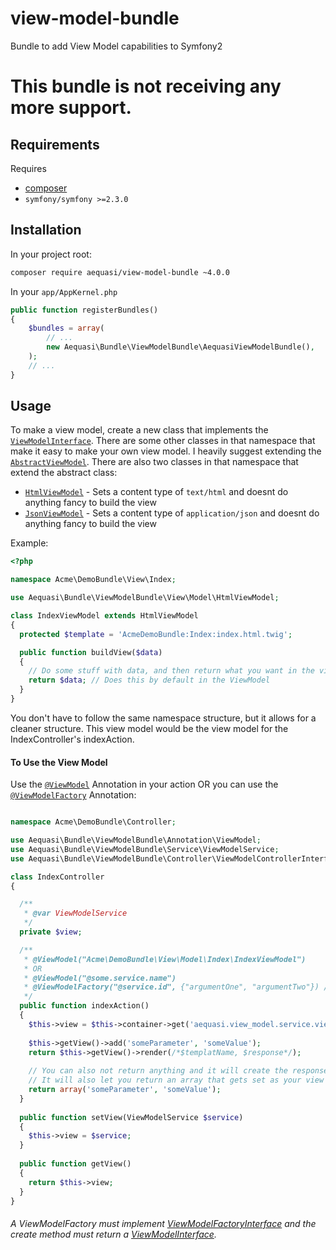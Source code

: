 view-model-bundle
=================

Bundle to add View Model capabilities to Symfony2

# This bundle is not receiving any more support.    

## Requirements

Requires 

* [composer](http://www.getcomposer.org/)
* `symfony/symfony >=2.3.0`

## Installation

In your project root:

```sh
composer require aequasi/view-model-bundle ~4.0.0
```

In your `app/AppKernel.php`

```php
public function registerBundles()
{
    $bundles = array(
        // ...
        new Aequasi\Bundle\ViewModelBundle\AequasiViewModelBundle(),
    );
    // ...
}
```

## Usage

To make a view model, create a new class that implements the [`ViewModelInterface`][0]. 
There are some other classes in that namespace that make it easy to make your own view model. I heavily suggest extending the [`AbstractViewModel`][1].
There are also two classes in that namespace that extend the abstract class:

* [`HtmlViewModel`][2] - Sets a content type of `text/html` and doesnt do anything fancy to build the view
* [`JsonViewModel`][3] - Sets a content type of `application/json` and doesnt do anything fancy to build the view

Example:

```php
<?php

namespace Acme\DemoBundle\View\Index;

use Aequasi\Bundle\ViewModelBundle\View\Model\HtmlViewModel;

class IndexViewModel extends HtmlViewModel
{
  protected $template = 'AcmeDemoBundle:Index:index.html.twig';

  public function buildView($data)
  {
    // Do some stuff with data, and then return what you want in the view
    return $data; // Does this by default in the ViewModel
  }
}
```

You don't have to follow the same namespace structure, but it allows for a cleaner structure. This view model would be the view model for the IndexController's indexAction.

#### To Use the View Model

Use the [`@ViewModel`][4] Annotation in your action OR you can use the [`@ViewModelFactory`][5] Annotation:

```php

namespace Acme\DemoBundle\Controller;

use Aequasi\Bundle\ViewModelBundle\Annotation\ViewModel;
use Aequasi\Bundle\ViewModelBundle\Service\ViewModelService;
use Aequasi\Bundle\ViewModelBundle\Controller\ViewModelControllerInterface;

class IndexController
{

  /**
   * @var ViewModelService
   */
  private $view;

  /**
   * @ViewModel("Acme\DemoBundle\View\Model\Index\IndexViewModel")
   * OR
   * @ViewModel("@some.service.name")
   * @ViewModelFactory("@service.id", {"argumentOne", "argumentTwo"}) // You can also use a class name. The arguments are for you to decide what view model to use
   */ 
  public function indexAction()
  {
    $this->view = $this->container->get('aequasi.view_model.service.view');
    
    $this->getView()->add('someParameter', 'someValue');
    return $this->getView()->render(/*$templatName, $response*/);
    
    // You can also not return anything and it will create the response for you
    // It will also let you return an array that gets set as your view parameters
    return array('someParameter', 'someValue');
  }
  
  public function setView(ViewModelService $service)
  {
    $this->view = $service;
  }
  
  public function getView()
  {
    return $this->view;
  }
}
```

###### A ViewModelFactory must implement [ViewModelFactoryInterface][6] and the create method must return a [ViewModelInterface][0].

[0]: https://github.com/aequasi/view-model-bundle/blob/master/src/Aequasi/Bundle/ViewModelBundle/View/Model/ViewModelInterface.php
[1]: https://github.com/aequasi/view-model-bundle/blob/master/src/Aequasi/Bundle/ViewModelBundle/View/Model/AbstractViewModel.php
[2]: https://github.com/aequasi/view-model-bundle/blob/master/src/Aequasi/Bundle/ViewModelBundle/View/Model/HtmlViewModel.php
[3]: https://github.com/aequasi/view-model-bundle/blob/master/src/Aequasi/Bundle/ViewModelBundle/View/Model/JsonViewModel.php
[4]: https://github.com/aequasi/view-model-bundle/blob/master/src/Aequasi/Bundle/ViewModelBundle/Annotation/ViewModel.php
[5]: https://github.com/aequasi/view-model-bundle/blob/master/src/Aequasi/Bundle/ViewModelBundle/Annotation/ViewModelFactory.php
[6]: https://github.com/aequasi/view-model-bundle/blob/master/src/Aequasi/Bundle/ViewModelBundle/Factory/ViewModelFactoryInterface.php
